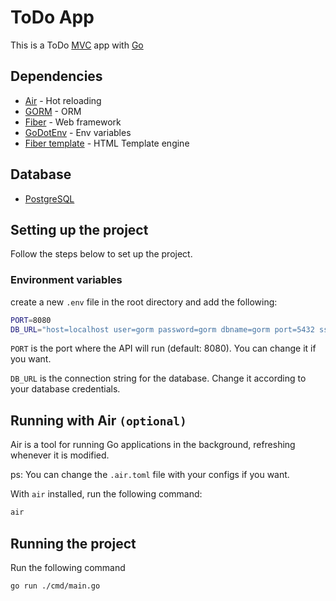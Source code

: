 # ToDo App

This is a ToDo [MVC](https://en.wikipedia.org/wiki/Model%E2%80%93view%E2%80%93controller) app with [Go](https://go.dev/)

## Dependencies

- [Air](https://github.com/cosmtrek/air) - Hot reloading
- [GORM](https://gorm.io/) - ORM
- [Fiber](https://gofiber.io/) - Web framework
- [GoDotEnv](https://github.com/joho/godotenv) - Env variables
- [Fiber template](https://github.com/gofiber/template) - HTML Template engine

## Database

- [PostgreSQL](https://www.postgresql.org/)

## Setting up the project

Follow the steps below to set up the project.

### Environment variables

create a new `.env` file in the root directory and add the following:

```bash
PORT=8080
DB_URL="host=localhost user=gorm password=gorm dbname=gorm port=5432 sslmode=disable"
```

`PORT` is the port where the API will run (default: 8080). You can change it if you want.

`DB_URL` is the connection string for the database. Change it according to your database credentials.

## Running with Air `(optional)`

Air is a tool for running Go applications in the background, refreshing whenever it is modified.

ps: You can change the `.air.toml` file with your configs if you want.

With `air` installed, run the following command:

```sh
air
```

## Running the project

Run the following command

```sh
go run ./cmd/main.go
```

<!--
## You can add REACT to your project (bruh...)

`npm init -y`

`npm i react react-dom`

`npm i -D @types/react @types/react-dom`

`npm i -D esbuild`

`npm i -D react-router-dom`
-->

